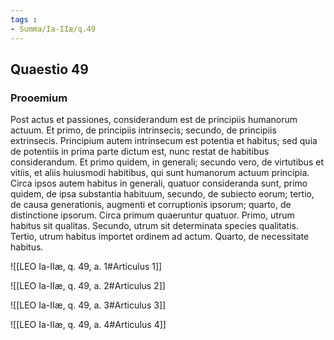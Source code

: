 ```yaml
---
tags : 
- Summa/Ia-IIæ/q.49
---
```


## Quaestio 49

### Prooemium

Post actus et passiones, considerandum est de principiis humanorum actuum. Et primo, de principiis intrinsecis; secundo, de principiis extrinsecis. Principium autem intrinsecum est potentia et habitus; sed quia de potentiis in prima parte dictum est, nunc restat de habitibus considerandum. Et primo quidem, in generali; secundo vero, de virtutibus et vitiis, et aliis huiusmodi habitibus, qui sunt humanorum actuum principia. Circa ipsos autem habitus in generali, quatuor consideranda sunt, primo quidem, de ipsa substantia habituum, secundo, de subiecto eorum; tertio, de causa generationis, augmenti et corruptionis ipsorum; quarto, de distinctione ipsorum. Circa primum quaeruntur quatuor. Primo, utrum habitus sit qualitas. Secundo, utrum sit determinata species qualitatis. Tertio, utrum habitus importet ordinem ad actum. Quarto, de necessitate habitus.

![[LEO Ia-IIæ, q. 49, a. 1#Articulus 1]]

![[LEO Ia-IIæ, q. 49, a. 2#Articulus 2]]

![[LEO Ia-IIæ, q. 49, a. 3#Articulus 3]]

![[LEO Ia-IIæ, q. 49, a. 4#Articulus 4]]

